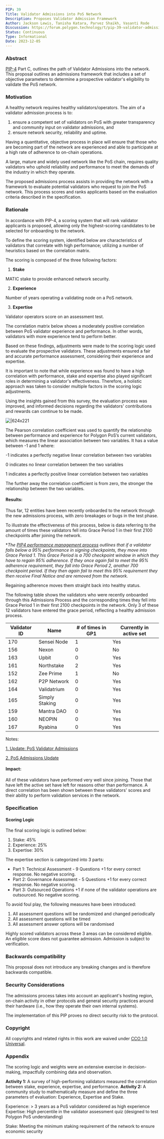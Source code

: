 ```yaml
---
PIP: 39
Title: Validator Admissions into PoS Network
Description: Proposes Validator Admission Framework
Author: Jackson Lewis, Tanisha Katara, Parvez Shaikh, Vasanti Rode
Discussion: https://forum.polygon.technology/t/pip-39-validator-admissions-into-pos-network/14251
Status: Continuous 
Type: Informational
Date: 2023-12-05
---
```


### Abstract

[PIP-4](https://forum.polygon.technology/t/pip-4-validator-performance-management/9956) Part C, outlines the path of Validator Admissions into the network. This proposal outlines an admissions framework that includes a set of objective parameters to determine a prospective validator's eligibility to validate the PoS network.

### Motivation

A healthy network requires healthy validators/operators. The aim of a validator admission process is to:
1) ensure a competent set of validators on PoS with greater transparency and community input on validator admissions, and
2) ensure network security, reliability and uptime.

Having a quantitative, objective process in place will ensure that those who are becoming part of the network are experienced and able to participate at a high rate of adherence to on-chain operations.

A large, mature and widely used network like the PoS chain, requires quality validators who uphold reliability and performance to meet the demands of the industry in which they operate.

The proposed admissions process assists in providing the network with a framework to evaluate potential validators who request to join the PoS network. This process scores and ranks applicants based on the evaluation criteria described in the specification.

### Rationale

In accordance with PIP-4, a scoring system that will rank validator applicants is proposed, allowing only the highest-scoring candidates to be selected for onboarding to the network.

To define the scoring system, identified below are characteristics of validators that correlate with high performance; utilizing a number of heuristics based on the correlation matrix.

The scoring is composed of the three following factors:

1. **Stake**

MATIC stake to provide enhanced network security.

2. **Experience**

Number of years operating a validating node on a PoS network.

3. **Expertise**

Validator operators score on an assessment test.

The correlation matrix below shows a moderately positive correlation between PoS validator experience and performance. In other words, validators with more experience tend to perform better.

Based on these findings, adjustments were made to the scoring logic used to evaluate the prospective validators. These adjustments ensured a fair and accurate performance assessment, considering their experience and expertise.

It is important to note that while experience was found to have a high correlation with performance, stake and expertise also played significant roles in determining a validator's effectiveness. Therefore, a holistic approach was taken to consider multiple factors in the scoring logic adjustments.

Using the insights gained from this survey, the evaluation process was improved, and informed decisions regarding the validators' contributions and rewards can continue to be made.

![|624x221](https://lh7-eu.googleusercontent.com/docsz/AD_4nXe40GRphZCkLCGLph7wiKkoaabo2gIT-w-xaxo-5kXBSJ9HADRjvp9QrSu6jTkBpftc0l3VDaSbotwAvzAYVd681RXHxzmP-3G1AcN1TjJ0UCN-egkcwbRyS5mM-4HXIBshjRnlOhzwE1I4UKg_IbVASctj?key=WpqSAzkRRGAd_g58htzluQ)

The Pearson correlation coefficient was used to quantify the relationship between performance and experience for Polygon PoS’s current validators, which measures the linear association between two variables. It has a value between -1 and 1 where:

-1 indicates a perfectly negative linear correlation between two variables

0 indicates no linear correlation between the two variables

1 indicates a perfectly positive linear correlation between two variables

The further away the correlation coefficient is from zero, the stronger the relationship between the two variables.

#### Results:

Thus far, 12 entities have been recently onboarded to the network through the new admissions process, with zero breakages or bugs in the test phase.

To illustrate the effectiveness of this process, below is data referring to the amount of times these validators fell into Grace Period 1 in their first 2100 checkpoints after joining the network.

**The [PIP4 performance management process](https://github.com/maticnetwork/Polygon-Improvement-Proposals/blob/main/PIPs/PIP-04.md) outlines that if a validator falls below a 95% performance in signing checkpoints, they move into Grace Period 1. This Grace Period is a 700 checkpoint window in which they have to regain 95% adherence. If they once again fail to meet the 95% adherence requirement, they fall into Grace Period 2, another 700 checkpoint period. If they then again fail to meet this 95% requirement they then receive Final Notice and are removed from the network.*

Regaining adherence moves them straight back into healthy status.

The following table shows the validators who were recently onboarded through this Admissions Process and the corresponding times they fell into Grace Period 1 in their first 2100 checkpoints in the network. Only 3 of these 12 validators have entered the grace period, reflecting a healthy admission process.

|Validator ID|Name|# of times in GP1|Currently in active set|
| --- | --- | --- | --- |
|170|Sensei Node|1|Yes|
|156|Nexon|0|No|
|163|Upbit|0|Yes|
|161|Northstake|2|Yes|
|152|Zee Prime|1|No|
|162|P2P Network|0|Yes|
|164|Validatrium|0|Yes|
|165|Simply Staking|0|Yes|
|159|Mantra DAO|0|Yes|
|160|NEOPIN|0|Yes|
|167|Ryabina|0|Yes|

Notes:

[1. Update: PoS Validator Admissions](https://forum.polygon.technology/t/update-pos-validator-admissions/12344)

[2. PoS Admissions Update](https://forum.polygon.technology/t/pos-admissions-update/11348)

#### Impact:

All of these validators have performed very well since joining. Those that have left the active set have left for reasons other than performance. A direct correlation has been shown between these validators' scores and their ability to perform validation services in the network.

### Specification

#### Scoring Logic

The final scoring logic is outlined below:

1. Stake: 45%
2. Experience: 25%
3. Expertise: 30%

The expertise section is categorized into 3 parts:

* Part 1: Technical Assessment - 9 Questions +1 for every correct response. No negative scoring.
* Part 2: Governance Assessment - 5 Questions +1 for every correct response. No negative scoring.
* Part 3: Outsourced Operations +1 if none of the validator operations are outsourced. No negative scoring.

To avoid foul play, the following measures have been introduced:

1. All assessment questions will be randomized and changed periodically
2. All assessment questions will be timed
3. All assessment answer options will be randomised

Highly scored validators across these 3 areas can be considered eligible. An eligible score does not guarantee admission. Admission is subject to verification.

### Backwards compatibility

This proposal does not introduce any breaking changes and is therefore backwards compatible.

### Security Considerations

The admissions process takes into account an applicant's hosting region, on-chain activity in other protocols and general security practices around their hardware (i.e., how they operate their own internal systems).

The implementation of this PIP proves no direct security risk to the protocol.

### Copyright

All copyrights and related rights in this work are waived under [CCO 1.0 Universal](https://creativecommons.org/publicdomain/zero/1.0/legalcode).

### Appendix

The scoring logic and weights were an extensive exercise in decision-making, impactfully combining data and observation.

**Activity 1:** A survey of high-performing validators measured the correlation between stake, experience, expertise, and performance.
**Activity 2:** A community study to mathematically measure and define the three parameters of evaluation: Experience, Expertise and Stake.

Experience: > 3 years as a PoS validator considered as high experience
Expertise: High percentile in the validator assessment quiz (designed to test Polygon PoS understanding)

Stake: Meeting the minimum staking requirement of the network to ensure economic security
